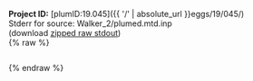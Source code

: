 **Project ID:** [plumID:19.045]({{ '/' | absolute_url }}eggs/19/045/)  
Stderr for source:  Walker_2/plumed.mtd.inp   
(download [zipped raw stdout](plumed.mtd.inp.plumed_master.stdout.txt.zip))  
{% raw %}
<pre>
</pre>
{% endraw %}
